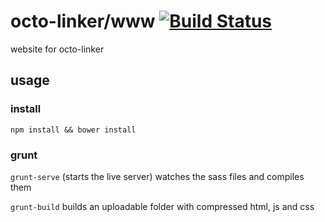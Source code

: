 # octo-linker/www [![Build Status](https://travis-ci.org/OctoLinker/OctoLinker.github.io.svg?branch=master)](https://travis-ci.org/OctoLinker/OctoLinker.github.io)

website for octo-linker


## usage

### install

`npm install && bower install`

### grunt

`grunt-serve`
(starts the live server) watches the sass files and compiles them

`grunt-build`
builds an uploadable folder with compressed html, js and css
